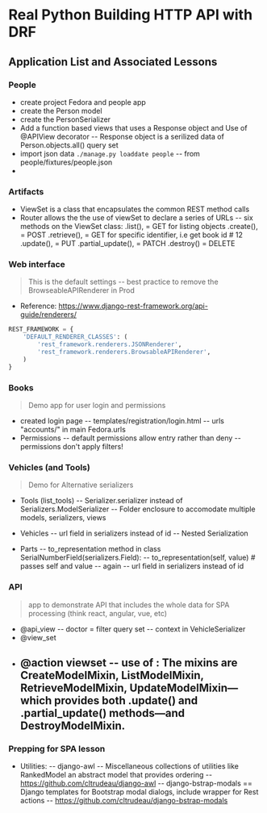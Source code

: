 # Real Python Building HTTP API with DRF

## Application List and Associated Lessons

### People
  - create project Fedora and people app
  - create the Person model
  - create the PersonSerializer
  - Add a function based views that uses a Response object and Use of @APIView decorator
    -- Response object is a serilized data of Person.objects.all() query set
  - import json data
  ```./manage.py loaddate people``` 
    -- from people/fixtures/people.json
  - 

### Artifacts
  - ViewSet is a class that encapsulates the common REST method calls
  - Router allows the the use of viewSet to declare a series of URLs
    -- six methods on the ViewSet class: 
        .list(), = GET for listing objects
        .create(), = POST
        .retrieve(), = GET for specific identifier, i.e get book id # 12
        .update(), = PUT
        .partial_update(), = PATCH
        .destroy() = DELETE

### Web interface
> This is the default settings -- best practice to remove the BrowseableAPIRenderer in Prod

- Reference: https://www.django-rest-framework.org/api-guide/renderers/

```python
REST_FRAMEWORK = {
    'DEFAULT_RENDERER_CLASSES': (
        'rest_framework.renderers.JSONRenderer',
        'rest_framework.renderers.BrowsableAPIRenderer',
    )
}
```

### Books
> Demo app for user login and permissions

- created login page
  -- templates/registration/login.html
  -- urls "accounts/" in main Fedora.urls
- Permissions
  -- default permissions allow entry rather than deny
  -- permissions don't apply filters!


### Vehicles (and Tools)
> Demo for Alternative serializers
- Tools (list_tools)
  -- Serializer.serializer instead of Serializers.ModelSerializer
  -- Folder enclosure to accomodate multiple models, serializers, views
- Vehicles 
  -- url field in serializers instead of id
  -- Nested Serialization

- Parts
  -- to_representation method in  class SerialNumberField(serializers.Field):
    -- to_representation(self, value) # passes self and value
  -- again -- url field in serializers instead of id

### API
> app to demonstrate API that includes the whole data for SPA processing (think react, angular, vue, etc)
- @api_view
  -- doctor = filter query set
  -- context in VehicleSerializer
- @view_set
- @action viewset
  -- use of :  The mixins are CreateModelMixin, ListModelMixin, RetrieveModelMixin, UpdateModelMixin—which provides both .update() and .partial_update() methods—and DestroyModelMixin.
  -- 

### Prepping for SPA lesson
- Utilities:
  -- django-awl
    -- Miscellaneous collections of utilities like RankedModel an abstract model that provides ordering
    -- https://github.com/cltrudeau/django-awl
  -- django-bstrap-modals
    == Django templates for Bootstrap modal dialogs, include wrapper for Rest actions
    -- https://github.com/cltrudeau/django-bstrap-modals 
